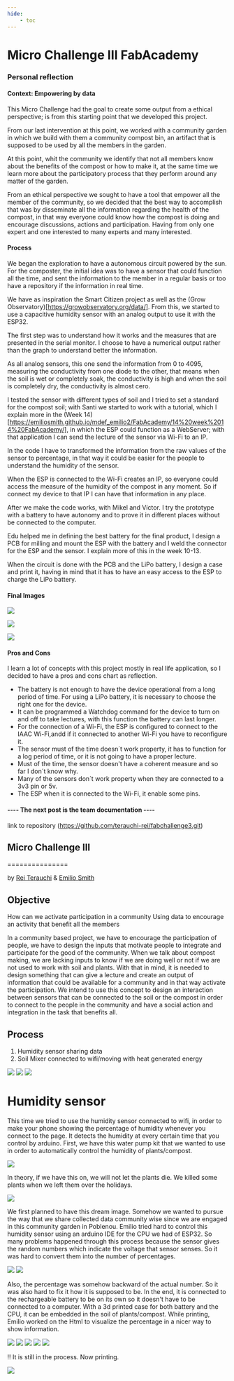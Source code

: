 ```yaml
---
hide:
    - toc
---
```


# Micro Challenge  III FabAcademy

### Personal reflection

#### Context: Empowering by data

This Micro Challenge had the goal to create some output from a ethical perspective; is from this starting point that we developed this project.

From our last intervention at this point, we worked with a community garden in which we build with them a community compost bin, an artifact that is supposed to be used by all the members in the garden.

At this point, whit the community we identify that not all members know about the benefits of the compost or how to make it, at the same time we learn more about the participatory process that they perform around any matter of the garden.

From an ethical perspective we sought to have a tool that empower all the member of the community, so we decided that the best way to accomplish that was by disseminate all the information regarding the health of the compost, in that way everyone could know how the compost is doing and encourage discussions, actions and participation. Having from only one expert and one interested to many experts and many interested.

#### Process

We began the exploration to have a autonomous circuit powered by the sun. For the composter, the initial idea was to have a sensor that could function all the time, and sent the information to the member in a regular basis or too have a repository if the information in real time.

We have as inspiration the Smart Citizen project as well as the (Grow Observatory)[https://growobservatory.org/data/]. From this, we started to use a capacitive humidity sensor with an analog output to use it with the ESP32.

The first step was to understand how it works and the measures that are presented in the serial monitor. I choose to have a numerical output rather than the graph to understand better the information.

As all analog sensors, this one send the information from 0 to 4095, measuring the conductivity from one diode to the other, that means when the soil is wet or completely soak, the conductivity is high and when the soil is completely dry, the conductivity is almost cero.

I tested the sensor with different types of soil and I tried to set a standard for the compost soil; with Santi we started to work with a tutorial, which I explain more in the  (Week 14)[https://emiliosmith.github.io/mdef_emilio2/FabAcademy/14%20week%2014%20FabAcademy/], in which the ESP could function as a WebServer; with that application I can send the lecture of the sensor via Wi-Fi to an IP.

In the code I have to transformed the information from the raw values of the sensor to percentage, in that way it could be easier for the people to understand the humidity of the sensor.

When the ESP is connected to the Wi-Fi creates an IP, so everyone could access the measure of the humidity of the compost in any moment. So if connect my device to that IP I can have that information in any place.

After we make the code works, with Mikel and Víctor. I try the prototype with a battery to have autonomy and to prove it in different places without be connected to the computer.

Edu helped me in defining the best battery for the final product, I design a PCB for milling and mount the ESP with the battery and I weld the connector for the ESP and the sensor. I explain more of this in the week 10-13.

When the circuit is done with the PCB and the LiPo battery, I design a case and print it, having in mind that it has to have an easy access to the ESP to charge the LiPo battery.

#### Final Images


![](/images/w_3.jpg)

![](/images/w_4.jpg)

![](/images/w_5.jpg)

#### Pros and Cons

I learn a lot of concepts with this project mostly in real life application, so I decided to have a pros and cons chart as reflection.
- The battery is not enough to have the device operational from a long period of time. For using a LiPo battery, it is necessary to choose the right one for the device.
- It can be programmed a Watchdog command for the device to turn on and off to take lectures, with this function the battery can last longer.
- For the connection of a Wi-Fi, the ESP is configured to connect to the IAAC Wi-Fi,andd if it connected to another Wi-Fi you have to reconfigure it.
- The sensor must of the time doesn´t work property, it has to function for a log period of time, or it is not going to have a proper lecture.
- Must of the time, the sensor doesn't have a coherent measure and so far I don´t know why.
- Many of the sensors don´t work property when they are connected to a 3v3 pin or 5v.
- The ESP when it is connected to the Wi-Fi, it enable some pins.




#### ---- The next post is the team documentation  ----
link to repository
(https://github.com/terauchi-rei/fabchallenge3.git)

## Micro Challenge III


===============



by [Rei Terauchi](https://terauchi-rei.github.io/mdefweb/) & [Emilio Smith](https://emiliosmith.github.io/mdef_emilio2/)

## Objective

How can we activate participation in a community
Using data to encourage an activity that benefit all the members

In a community based project, we have to encourage the participation of people, we have to design the inputs that motivate people to integrate and participate for the good of the community.
When we talk about compost making, we are lacking inputs to know if we are doing well or not if we are not used to work with soil and plants.
With that in mind, it is needed to design something that can give a lecture and create an output of information that could be available for a community and in that way activate the participation.
We intend to use this concept to design an interaction between sensors that can be connected to the soil or the compost in order to connect to the people in the community and have a social action and integration in the task that benefits all.

## Process

1. Humidity sensor sharing data
2. Soil Mixer connected to wifi/moving with heat generated energy

![](/images/S__6307842.jpg)
![](/fimages/protocol.jpeg)
![](/images/ref.jpeg)

# Humidity sensor

This time we tried to use the humidity sensor connected to wifi, in order to make your phone showing the percentage of humidity whenever you connect to the page.  It detects the humidity at every certain time that you control by arduino.
First, we have this water pump kit that we wanted to use in order to automatically control the humidity of plants/compost.

![](/images/kit.jpeg)

In theory, if we have this on, we will not let the plants die. We killed some plants when we left them over the holidays.

![](/images/S__6438935.jpg)

We first planned to have this dream image.
Somehow we wanted to pursue the way that we share collected  data community wise since we are engaged in this community garden in Poblenou.
Emilio tried hard to control this humidity sensor using an arduino IDE for the CPU we had of ESP32.
So many problems happened through this process because the sensor gives the random numbers which indicate the voltage that sensor senses. So it was hard to convert them into the number of percentages.

![](/images/S__6438937.jpg)
![](/images/S__6438947.jpg)

Also, the percentage was somehow backward of the actual number. So it was also hard to fix it how it is supposed to be.
In the end, it is connected to the rechargeable battery to be on its own so it doesn't have to be connected to a computer. With a 3d printed case for both battery and the CPU, it can be embedded in the soil of plants/compost.
While printing, Emilio worked on the Html to visualize the percentage in a nicer way to show information.

![](/images/html.jpeg)
![](/images/pcb.jpeg)
![](/images/test2.jpeg)
![](/images/test5.jpeg)
![](/images/plants.jpeg)

!! It is still in the process. Now printing.

![](/images/case.jpeg)
